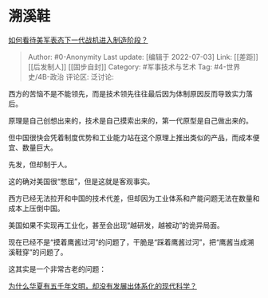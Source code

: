 # 溯溪鞋
[如何看待美军表态下一代战机进入制造阶段？](https://www.zhihu.com/question/535792997/answer/2556030566)

> Author: #0-Anonymity
> Last update: [编辑于 2022-07-03]
> Link: [[差距]] [[后发制人]] [[固步自封]]
> Category: #军事技术与艺术
> Tag: #4-世界史/4B-政治
> 评论区:
> 泛讨论:

西方的苦恼不是不能领先，而是技术领先往往最后因为体制原因反而导致实力落后。

原理是自己创想出来的，技术是自己摸索出来的，第一代原型是自己做出来的。

但中国很快会凭着制度优势和工业能力站在这个原理上推出类似的产品，而成本便宜、数量巨大。

先发，但却制于人。

这的确对美国很“憋屈”，但是这就是客观事实。

西方已经无法拉开和中国的技术代差，但却因为工业体系和产能问题无法在数量和成本上压倒中国。

美国如果不实现再工业化，甚至会出现“越研发，越被动”的诡异局面。

现在已经不是“摸着鹰酱过河”的问题了，干脆是“踩着鹰酱过河”，把“鹰酱当成溯溪鞋穿”的问题了。

这其实是一个非常古老的问题：

[为什么华夏有五千年文明，却没有发展出体系化的现代科学？](https://www.zhihu.com/question/19696294/answer/623857041)
